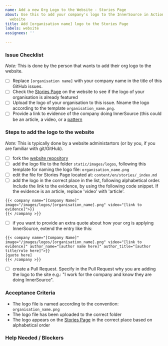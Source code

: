 ```yaml
---
name: Add a new Org Logo to the Website - Stories Page
about: Use this to add your company's logo to the InnerSource in Action page on the
  website
title: Add [organisation name] logo to the Stories Page
labels: website
assignees: ''

---
```


<!--
README:
The template below capures essential instructions to add a new logo to the website.

If you are NOT comfortable with using git/GitHub:
- provide the information outlined in '### Issue Checklist'
- then click "Submit new issue"
- somebody else will pick up this issue and perform the remaining steps.

However if you are familiar with git/GitHub you can do most of this on your own:
- provide the information outlined in '### Issue Checklist'
- assign the issue to yourself
- then click 'Submit new issue'
- perform the tasks listed in Steps to add the logo to the website" 

In case of any questions, add those questions to the issue itself.
-->

### Issue Checklist

_Note:_ This is done by the person that wants to add their org logo to the website.

- [ ] Replace `[organisation name]` with your company name in the title of this GitHub issues.
- [ ] Check the [Stories Page][stories] on the website to see if the logo of your organisation is already featured
- [ ] Upload the logo of your organisation to this issue. Nname the logo according to the template `organisation_name.png`.
- [ ] Provide a link to evidence of the company doing InnerSource (this could be an article, a video, or a [pattern][patterns-repo]

### Steps to add the logo to the website

_Note:_ This is typically done by a website administartors (or by you, if you are familiar with git/GitHub).

- [ ] fork the [website repository][website-repo]
- [ ] add the logo file to the folder `static/images/logos`, following this template for naming the logo file: `organisation_name.png`
- [ ] edit the file for Stories Page located at: `content/en/stories/_index.md`
- [ ] add the logo in the correct place in the list, following alphabetical order. Include the link to the evidence, by using the following code snippet. If the evidence is an article, replace 'video' with 'article'.
```
{{< company name="[Company Name]" image="/images/logos/[organisation_name].png" video="[link to evidence]">}}
{{< /company >}}
```
- [ ] if you want to provide an extra quote about how your org is applying InnerSource, extend the entry like this:
```
{{< company name="[Company Name]" image="/images/logos/[organisation_name].png" video="[link to evidence]" author_name="[author name here]" author_title="[author title/role here]">}}
[quote here]
{{< /company >}}
```
- [ ] create a Pull Request. Specify in the Pull Request why you are adding the logo to the site e.g.: "I work for the company and know they are doing InnerSource".

### Acceptance Criteria

- The logo file is named according to the convention: `organisation_name.png`
- The logo file has been uploaded to the correct folder
- The logo appears on the [Stories Page][stories] in the correct place based on alphabetical order

### Help Needed / Blockers

[stories]: https://innersourcecommons.org/stories/
[website-repo]: https://github.com/InnerSourceCommons/innersourcecommons.org
[patterns-repo]: https://github.com/InnerSourceCommons/InnerSourcePatterns
